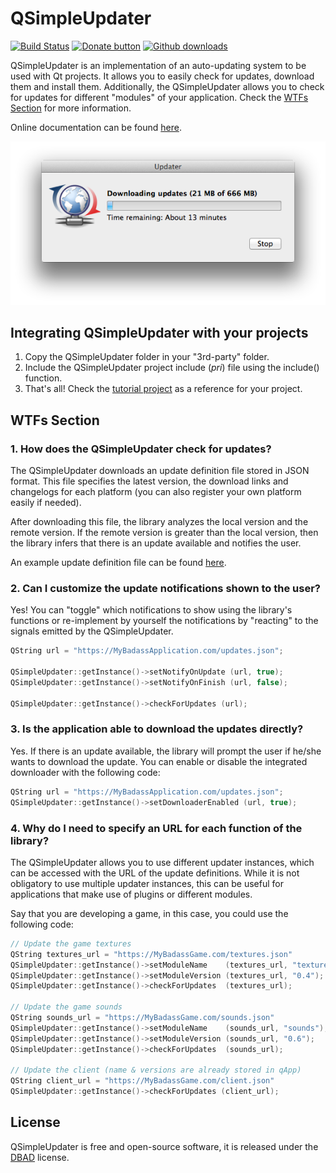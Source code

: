 # QSimpleUpdater

[![Build Status](https://img.shields.io/travis/alex-spataru/QSimpleUpdater.svg?style=flat-square)](https://travis-ci.org/alex-spataru/QSimpleUpdater)
[![Donate button](https://img.shields.io/badge/bitcoin-donate-brightgreen.svg?style=flat-square)](https://blockchain.info/address/1K85yLxjuqUmhkjP839R7C23XFhSxrefMx "Donate once-off to this project using BitCoin")
[![Github downloads](https://img.shields.io/github/downloads/alex-spataru/qsimpleupdater/total.svg?style=flat-square)](https://github.com/alex-spataru/qsimpleupdater/releases/latest)

QSimpleUpdater is an implementation of an auto-updating system to be used with Qt projects. It allows you to easily check for updates, download them and install them. Additionally, the QSimpleUpdater allows you to check for updates for different "modules" of your application. Check the [WTFs Section](#wtfs-section) for more information.

Online documentation can be found [here](http://frc-utilities.github.io/documentation/qsimpleupdater/).

[![Downloading](etc/screenshots/downloading.png)](etc/screenshots/)

## Integrating QSimpleUpdater with your projects
1. Copy the QSimpleUpdater folder in your "3rd-party" folder.
2. Include the QSimpleUpdater project include (*pri*) file using the include() function.
3. That's all! Check the [tutorial project](tutorial) as a reference for your project.

## WTFs Section

### 1. How does the QSimpleUpdater check for updates?

The QSimpleUpdater downloads an update definition file stored in JSON format. This file specifies the latest version, the download links and changelogs for each platform (you can also register your own platform easily if needed).

After downloading this file, the library analyzes the local version and the remote version. If the remote version is greater than the local version, then the library infers that there is an update available and notifies the user.

An example update definition file can be found [here](https://github.com/alex-spataru/QSimpleUpdater/blob/master/tutorial/definitions/updates.json).

### 2. Can I customize the update notifications shown to the user?

Yes! You can "toggle" which notifications to show using the library's functions or re-implement by yourself the notifications by "reacting" to the signals emitted by the QSimpleUpdater.

```c++
QString url = "https://MyBadassApplication.com/updates.json";

QSimpleUpdater::getInstance()->setNotifyOnUpdate (url, true);
QSimpleUpdater::getInstance()->setNotifyOnFinish (url, false);

QSimpleUpdater::getInstance()->checkForUpdates (url);
```

### 3. Is the application able to download the updates directly?

Yes. If there is an update available, the library will prompt the user if he/she wants to download the update. You can enable or disable the integrated downloader with the following code:

```c++
QString url = "https://MyBadassApplication.com/updates.json";
QSimpleUpdater::getInstance()->setDownloaderEnabled (url, true);
```

### 4. Why do I need to specify an URL for each function of the library?

The QSimpleUpdater allows you to use different updater instances, which can be accessed with the URL of the update definitions.
While it is not obligatory to use multiple updater instances, this can be useful for applications that make use of plugins or different modules.

Say that you are developing a game, in this case, you could use the following code:

```c++
// Update the game textures
QString textures_url = "https://MyBadassGame.com/textures.json"
QSimpleUpdater::getInstance()->setModuleName    (textures_url, "textures");
QSimpleUpdater::getInstance()->setModuleVersion (textures_url, "0.4");
QSimpleUpdater::getInstance()->checkForUpdates  (textures_url);

// Update the game sounds
QString sounds_url = "https://MyBadassGame.com/sounds.json"
QSimpleUpdater::getInstance()->setModuleName    (sounds_url, "sounds");
QSimpleUpdater::getInstance()->setModuleVersion (sounds_url, "0.6");
QSimpleUpdater::getInstance()->checkForUpdates  (sounds_url);

// Update the client (name & versions are already stored in qApp)
QString client_url = "https://MyBadassGame.com/client.json"
QSimpleUpdater::getInstance()->checkForUpdates (client_url);
```

## License
QSimpleUpdater is free and open-source software, it is released under the [DBAD](COPYING.md) license.
